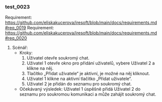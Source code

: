 ### test_0023

Requirement: https://github.com/eliskakucerova/iresoft/blob/main/docs/requirements.md#req_0019
Requirement: https://github.com/eliskakucerova/iresoft/blob/main/docs/requirements.md#req_0020

1. Scénář:
   - Kroky:
      1. Uživatel otevře soukromý chat.
      2. Uživatel 1 otevře okno pro přidání uživatelů, vybere Uživatel 2 a klikne na něj.
      3. Tlačítko „Přidat uživatele“ je aktivní, je možné na něj kliknout.
      4. Uživatel 1 klikne na aktivní tlačítko „Přidat uživatele“.
      5. Uživatel 2 je přidán do seznamu pro soukromý chat.
   - Očekávaný výsledek: Uživatel 1 úspěšně přidá Uživatel 2 do seznamu pro soukromou komunikaci a může zahájit soukromý chat.